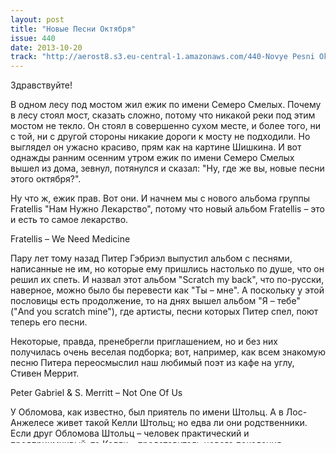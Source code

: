 ```yaml
---
layout: post
title: "Новые Песни Октября"
issue: 440
date: 2013-10-20
track: "http://aerost8.s3.eu-central-1.amazonaws.com/440-Novye Pesni Oktjabrja.mp3"
---
```


Здравствуйте!

В одном лесу под мостом жил ежик по имени Семеро Смелых. Почему в лесу стоял мост, сказать сложно, потому что никакой реки под этим мостом не текло. Он стоял в совершенно сухом месте, и более того, ни с той, ни с другой стороны никакие дороги к мосту не подходили. Но выглядел он ужасно красиво, прям как на картине Шишкина. И вот однажды ранним осенним утром ежик по имени Семеро Смелых вышел из дома, зевнул, потянулся и сказал: "Ну, где же вы, новые песни этого октября?".

Ну что ж, ежик прав. Вот они. И начнем мы с нового альбома группы Fratellis "Нам Нужно Лекарство", потому что новый альбом Fratellis – это и есть то самое лекарство.

Fratellis – We Need Medicine

Пару лет тому назад Питер Гэбриэл выпустил альбом с песнями, написанные не им, но которые ему пришлись настолько по душе, что он решил их спеть. И назвал этот альбом "Scratch my back", что по-русски, наверное, можно было бы перевести как "Ты – мне". А поскольку у этой пословицы есть продолжение, то на днях вышел альбом "Я – тебе" ("And you scratch mine"), где артисты, песни которых Питер спел, поют теперь его песни.

Некоторые, правда, пренебрегли приглашением, но и без них получилась очень веселая подборка; вот, например, как всем знакомую песню Питера переосмыслил наш любимый поэт из кафе на углу, Стивен Меррит.

Peter Gabriel & S. Merritt – Not One Of Us

У Обломова, как известно, был приятель по имени Штольц. А в Лос-Анжелесе живет такой Келли Штольц; но едва ли они родственники. Если друг Обломова Штольц – человек практический и предприимчивый, то Келли – представитель нового поколения музыкантов, издалека даже напоминающего "митьков" – темные очки, борода, вязаная шапочка, кеды. Уже лет двадцать Келли сидит у себя на кухне и записывает самодеятельные альбомы: сам пишет, сам поет, сам играет на всех инструментах.

Правда, может быть, он уж и не такой раздолбай, каким кажется, потому что все-таки выживает при таком образе жизни и даже заработал музыкой на новое жилище, в квартале от старого, и теперь записывается не на кухне, а в гараже. И фирма Джека Уайта, с которым он подружился, даже одолжила ему на запись хорошие микрофоны.

А все остальное так же – на новом альбоме он, как и все последние 20 лет собирает все хорошее, что было в музыке за последние 50 лет и применяет к своим песням; и новый его альбом называют лучшим в его карьере и, может быть, скоро его имя начнут писать на заборах (хотя я в этом немного сомневаюсь). Конечно, хорошо быть популярным, но иногда значительно веселее писать музыку у себя на кухне или в гараже, если такой имеется.

Kelley Stoltz – Marcy

Вера Полозкова написала однажды такую строчку: "Мое сердце страшнее ночного кошмара". Она написала – и все, а Гари Ньюман построил на этой строчке целую карьеру.

Когда-то в конце 1970-х он – сначала с группой Tubeway Army, потом сам по себе – пел про машины, похожие на людей, и людей, похожих на машины, и про то, как одно постепенно перетекает в другое. Этим он ужасно прославился и дети на улицах, завидев его, разбегались, прятались под мусорные бачки и перешептывались: "Вот идет Человек-Машина".

С тех пор прошли десятки лет, а он недавно переехал из мрачной Британии в солнечный Лос Анжелес, но мягче не стал, и продолжает синтезировать звуки и петь про то, что он пыль. И это у него получается блесятще

Gary Numan – I Am Dust

Некоторые пыль, а некоторые – боги. Это уж кто как выберет. Что выберешь, таким и будешь.

Жил был однажды один совсем молодой журналист, и ему удивительно повезло: журнал "Роллинг Стоун" в который он только-только поступил работать, отправил его в командировку – описывать гастроли группы Led Zepellin.

То есть это он поначалу решил, что ему повезло. Поездив с ними неделю-другую, он понял, что везение это – вещь очень относительная. Концерты концертами, а вот после концертов артисты давали такой мастер-класс отдыха, что угнаться за ними было сложно. К тому же, заботясь о воспитании молодого поколения, юноше уделяли особое внимание, чтобы ему не было скучно. И он понял, что не выдерживает темпа.

И вот однажды он сбежал с очередной послеконцертной вечеринки и спрятался у себя в номере. И уже начал засыпать, но где-то часам к пяти утра в комнате раздался взрыв, половина стены рухнула, и в образовавшуюся дыру гордо вошел Роберт Плант. Поглядев на юного журналиста, Плант сказал: "Ну что, не ожидал увидеть у себя в комнате Золотого Бога?".

Да, что тут скажешь – умели раньше люди отдыхать.

Robert Plant & SSS – I'm Your Witch Doctor

Многие говорят, группа Of Montreal – слишком умная; дескать, гармонии надуманные, слова вообще не понять про что, и стиль меняется от альбома от альбому. Так и хочется сказать: "Of Montreal, о чем ваши песни?"

А по мне это совсем не минусы, а плюсы. Вот и их новый альбом, который называется "Lousy with Sylvianbriar", не подвел, он опять слишком умный. На мой взгляд это ему весьма идет

Of Montreal – Obsidian Currents

В последнее время все только и говорят, что о Джонатане Уилсоне. Идешь где-нибудь по Тернополю или Серпухову, и на каждом шагу слышишь от проходящих мимо "Джонатан, Джонатан, Уилсон, Уилсон". В чем же причина такой популярности?

А дело в том, что Джонатан, хоть и сравнительно юн, но музыкальным своим вкусом умудрен не по годам; совсем не любит ни рэп, ни шансон, ни новый металл; а любит песни, написанные, сыгранные и спетые по старинке – и поэтому все боевые кони 1960-х вроде Дэвида Кросби, Грэма Нэша и Джексона Брауна частенько заходят к нему на огонек, сядут на кухне, выпьют бутылочку и как запоют вместе с ним; а потом приходят мастера- музыканты из следущего поколения, вроде молодцов из коллектива Тома Петти, и помогают все это записать. Да и сам Джонатан не лыком шит – профессионально играет ну на всех инструментах, которые только есть – и вот, что получается в результате.

Jonathan Wilson – Trials Of Jonathan

Тем временем, мои любимцы Cotton Mather тоже продолжают записывать и выпускать новые песни. Уж когда у них выйдет новый альбом, сказать сложно, но они молодцы, потому что каждую новую песню выкладывают в интернет. Вот их последний сингл "Animal Show".

Cotton Mather – Animal Show

В прошлый раз мы говорили, что Пол Маккартни собирается выпускать новый альбом, первый за семь лет с совсем новыми песнями им написанными. И вот, наконец, этот альбом вышел, и я не могу не проиграть еще одну песню.

Paul McCartney – Alligator

Спасибо всем, кто выпустил этой осенью новые песни, под которые теперь проходит эта самая осень у нас с вами. А я поздравляю вас с осенью, и пусть Бог будет нам в помощь в эти золотые дни. Мир всем! Спасибо!

Fratellis – Seven Days Seven Nights
